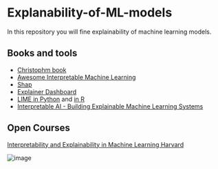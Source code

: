 # Explanability-of-ML-models
In this repository you will fine explainability of machine learning models.
## Books and tools
+ [Christophm book](https://christophm.github.io/interpretable-ml-book/preface-by-the-author.html)
+ [Awesome Interpretable Machine Learning](https://github.com/lopusz/awesome-interpretable-machine-learning/blob/master/README.org)
+ [Shap](https://github.com/slundberg/shap)
+ [Explainer Dashboard](https://explainerdashboard.readthedocs.io/en/latest/)
+ [LIME in Python](https://github.com/marcotcr/lime) and [in R](https://github.com/thomasp85/lime)
+ [Interpretable AI - Building Explainable Machine Learning Systems](https://github.com/thampiman/interpretable-ai-book)
## Open Courses
[Interpretability and Explainability in Machine Learning Harvard](https://interpretable-ml-class.github.io/)

![image](https://user-images.githubusercontent.com/93058160/219294849-e5f82a83-8de3-4924-88f7-f8509cda8365.png)


